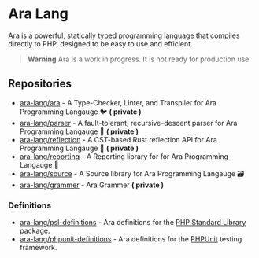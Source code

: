 # Ara Lang

Ara is a powerful, statically typed programming language that compiles directly to PHP, designed to be easy to use and efficient.

> **Warning** Ara is a work in progress. It is not ready for production use.

## Repositories

- [ara-lang/ara](https://github.com/ara-lang/ara) - A Type-Checker, Linter, and Transpiler for Ara Programming Langauge 🐦 **( private )**
- [ara-lang/parser](https://github.com/ara-lang/parser) - A fault-tolerant, recursive-descent parser for Ara Programming Langauge 🌲 **( private )**
- [ara-lang/reflection](https://github.com/ara-lang/reflection) - A CST-based Rust reflection API for Ara Programming Langauge 🔬 **( private )**
- [ara-lang/reporting](https://github.com/ara-lang/reporting) - A Reporting library for for Ara Programming Langauge 📃
- [ara-lang/source](https://github.com/ara-lang/source) - A Source library for Ara Programming Langauge 🗃
- [ara-lang/grammer](https://github.com/ara-lang/grammer) - Ara Grammer **( private )**

### Definitions

- [ara-lang/psl-definitions](https://github.com/ara-lang/psl-definitions) - Ara definitions for the [PHP Standard Library](https://github.com/azjezz/psl) package.
- [ara-lang/phpunit-definitions](https://github.com/ara-lang/phpunit-definitions) - Ara definitions for the [PHPUnit](https://github.com/sebastianbergmann/phpunit) testing framework.
